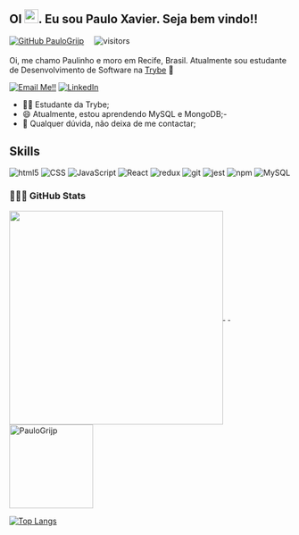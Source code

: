 ## OI <img src="https://media.giphy.com/media/hvRJCLFzcasrR4ia7z/giphy.gif" width="25px">. Eu sou Paulo Xavier. Seja bem vindo!!

[![GitHub PauloGrijp](https://img.shields.io/github/followers/PauloGrijp?label=follow&style=social)](https://github.com/PauloGrijp)
<sub>ㅤ</sub>
![visitors](https://visitor-badge.laobi.icu/badge?page_id=PauloGrijp)

Oi, me chamo Paulinho e moro em Recife, Brasil. Atualmente sou estudante de Desenvolvimento de Software na [Trybe](https://www.betrybe.com/) :rocket:

<a href="mailto:pxavier@gmail.com">![Email Me!!](https://img.shields.io/badge/Gmail-D14836?style=for-the-badge&logo=gmail&logoColor=white)</a> <a href="https://www.linkedin.com/in/paulo-xavier-b1aab21ba/">![LinkedIn](https://img.shields.io/badge/LinkedIn-0077B5?style=for-the-badge&logo=linkedin&logoColor=white)</a>

- 👨‍💻 Estudante da Trybe;
- 😄 Atualmente, estou aprendendo MySQL e MongoDB;- 
- 💬 Qualquer dúvida, não deixa de me contactar;

## Skills
<p>
  <img alt="html5" src="https://img.shields.io/badge/HTML5-E34F26?style=for-the-badge&logo=html5&logoColor=white" />
  <img alt="CSS" src="https://img.shields.io/badge/CSS3-1572B6?style=for-the-badge&logo=css3&logoColor=white" />
  <img alt="JavaScript" src="https://img.shields.io/badge/JavaScript-323330?style=for-the-badge&logo=javascript&logoColor=F7DF1E" />
  <img alt="React" src="https://img.shields.io/badge/React-20232A?style=for-the-badge&logo=react&logoColor=61DAFB" />
  <img alt="redux" src="https://img.shields.io/badge/Redux-593D88?style=for-the-badge&logo=redux&logoColor=white" />
  <img alt="git" src="https://img.shields.io/badge/Git-F05032?style=for-the-badge&logo=git&logoColor=white" />
  <img alt="jest" src="https://img.shields.io/badge/Jest-C21325?style=for-the-badge&logo=jest&logoColor=white" />
  <img alt="npm" src="https://img.shields.io/badge/npm-CB3837?style=for-the-badge&logo=npm&logoColor=white" />
  <img alt="MySQL" src="https://img.shields.io/badge/MySQL-00000F?style=for-the-badge&logo=mysql&logoColor=white" />  
 </p>
 
 ### 👨🏻‍💻 GitHub Stats

<!-- Stats / Spacer Horizontal / Wakatime -->

<!-- [x][ ][ ] -->
<a href="https://github.com/PauloGrijp/github-readme-stats">
  <img align="center" src="https://github-readme-stats.vercel.app/api?username=PauloGrijp&show_icons=true&count_private=true&theme=dark" width="383" />
</a>
<!-- [ ][x][ ] -->
<a href="https://github.com/PauloGrijp/github-readme-stats">
  <img onclick="https://github.com/PauloGrijp/" align="center" src="http://www.thejewelleryeditor.com/media/images_thumbnails/filer_public_thumbnails/old/16294/spacer.gif__1536x0_q75_crop-scale_subsampling-2_upscale-false.png" width="5" />
</a>

<!-- Most Used Langs / Spacer / Wakatime -->
<!-- [x][ ][ ] -->
<!-- <a href="https://github.com/PauloGrijp/github-readme-stats">
  <img align="center" src="https://github-readme-stats-PauloGrijp.vercel.app/api/top-langs/?username=PauloGrijp&layout=compact&hide=Tex,VHDL&theme=dark&custom_title=Most Used Languages (by code lines)" height="170" />
</a> -->
<!-- [ ][x][ ] -->
<a href="https://github.com/PauloGrijp/github-readme-stats">
  <img onclick="https://github.com/PauloGrijp/" align="center" src="http://www.thejewelleryeditor.com/media/images_thumbnails/filer_public_thumbnails/old/16294/spacer.gif__1536x0_q75_crop-scale_subsampling-2_upscale-false.png" width="5" />
</a>
<!-- [][ ][x] -->
<a href="https://github.com/PauloGrijp/github-readme-stats">
  <img align="center" src="https://github-readme-streak-stats.herokuapp.com/?user=PauloGrijp&theme=dark" alt="PauloGrijp" height="150"/>
</a>

[![Top Langs](https://github-readme-stats.vercel.app/api/top-langs/?username=PauloGrijp&layout=compact&theme=dark)](https://github.com/PauloGrijp/github-readme-stats)

